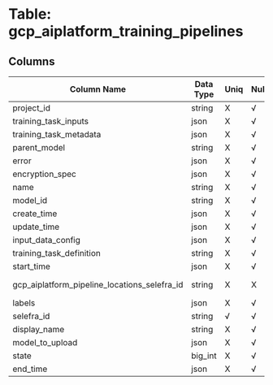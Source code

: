 # Table: gcp_aiplatform_training_pipelines

## Columns 

|  Column Name   |  Data Type  | Uniq | Nullable | Description | 
|  ----  | ----  | ----  | ----  | ---- | 
| project_id | string | X | √ |  | 
| training_task_inputs | json | X | √ |  | 
| training_task_metadata | json | X | √ |  | 
| parent_model | string | X | √ |  | 
| error | json | X | √ |  | 
| encryption_spec | json | X | √ |  | 
| name | string | X | √ |  | 
| model_id | string | X | √ |  | 
| create_time | json | X | √ |  | 
| update_time | json | X | √ |  | 
| input_data_config | json | X | √ |  | 
| training_task_definition | string | X | √ |  | 
| start_time | json | X | √ |  | 
| gcp_aiplatform_pipeline_locations_selefra_id | string | X | X | fk to gcp_aiplatform_pipeline_locations.selefra_id | 
| labels | json | X | √ |  | 
| selefra_id | string | √ | √ | primary keys value md5 | 
| display_name | string | X | √ |  | 
| model_to_upload | json | X | √ |  | 
| state | big_int | X | √ |  | 
| end_time | json | X | √ |  | 


